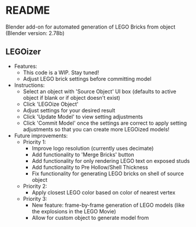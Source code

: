 # README

Blender add-on for automated generation of LEGO Bricks from object (Blender version: 2.78b)

## LEGOizer
  * Features:
      * This code is a WIP. Stay tuned!
      * Adjust LEGO brick settings before committing model
  * Instructions:
      * Select an object with 'Source Object' UI box (defaults to active object if blank or if object doesn't exist)
      * Click 'LEGOize Object'
      * Adjust settings for your desired result
      * Click 'Update Model' to view setting adjustments
      * Click 'Commit Model' once the settings are correct to apply setting adjustments so that you can create more LEGOized models!
  * Future improvements:
    * Priority 1:
      * Improve logo resolution (currently uses decimate)
      * Add functionality to 'Merge Bricks' button
      * Add functionality for only rendering LEGO text on exposed studs
      * Add functionality to Pre Hollow/Shell Thickness
      * Fix functionality for generating LEGO bricks on shell of source object
    * Priority 2:
      * Apply closest LEGO color based on color of nearest vertex
    * Priority 3:
      * New feature: frame-by-frame generation of LEGO models (like the explosions in the LEGO Movie)
      * Allow for custom object to generate model from
